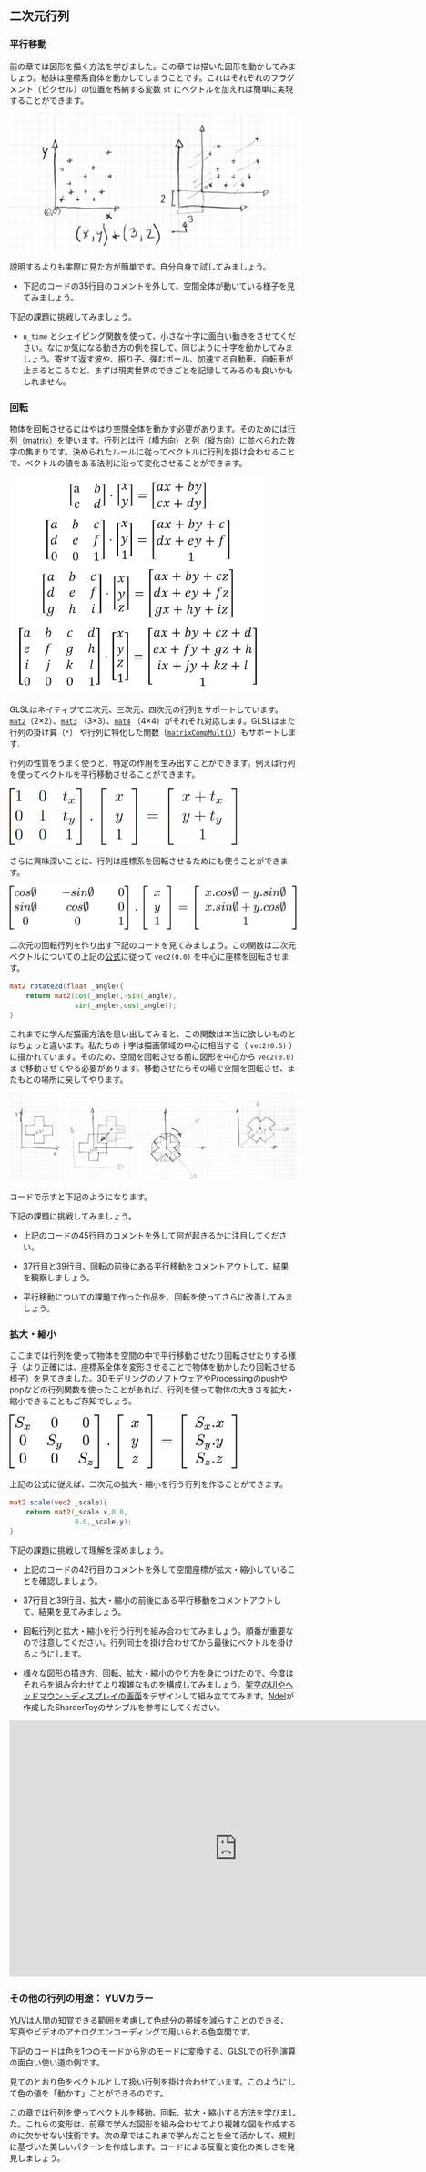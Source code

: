 ## 二次元行列

<canvas id="custom" class="canvas" data-fragment-url="matrix.frag"  width="700px" height="200px"></canvas>

### 平行移動

前の章では図形を描く方法を学びました。この章では描いた図形を動かしてみましょう。秘訣は座標系自体を動かしてしまうことです。これはそれぞれのフラグメント（ピクセル）の位置を格納する変数 ```st``` にベクトルを加えれば簡単に実現することができます。

![](translate.jpg)

説明するよりも実際に見た方が簡単です。自分自身で試してみましょう。

* 下記のコードの35行目のコメントを外して、空間全体が動いている様子を見てみましょう。

<div class="codeAndCanvas" data="cross-translate.frag"></div>

下記の課題に挑戦してみましょう。

* ```u_time``` とシェイピング関数を使って、小さな十字に面白い動きをさせてください。なにか気になる動き方の例を探して、同じように十字を動かしてみましょう。寄せて返す波や、振り子、弾むボール、加速する自動車、自転車が止まるところなど、まずは現実世界のできごとを記録してみるのも良いかもしれません。

### 回転

物体を回転させるにはやはり空間全体を動かす必要があります。そのためには[行列（matrix）](https://ja.wikipedia.org/wiki/%E8%A1%8C%E5%88%97)を使います。行列とは行（横方向）と列（縦方向）に並べられた数字の集まりです。決められたルールに従ってベクトルに行列を掛け合わせることで、ベクトルの値をある法則に沿って変化させることができます。

[![行列 - Wikipedia](matrixes.png)](https://ja.wikipedia.org/wiki/%E8%A1%8C%E5%88%97)

GLSLはネイティブで二次元、三次元、四次元の行列をサポートしています。[```mat2```](../glossary/?search=mat2)（2×2）、[```mat3```](../glossary/?search=mat3) （3×3）、[```mat4```](../glossary/?search=mat4) （4×4）がそれぞれ対応します。GLSLはまた行列の掛け算（```*```）
や行列に特化した関数（[```matrixCompMult()```](../glossary/?search=matrixCompMult)）もサポートします.

行列の性質をうまく使うと、特定の作用を生み出すことができます。例えば行列を使ってベクトルを平行移動させることができます。

![](3dtransmat.png)

さらに興味深いことに、行列は座標系を回転させるためにも使うことができます。

![](rotmat.png)

二次元の回転行列を作り出す下記のコードを見てみましょう。この関数は二次元ベクトルについての上記の[公式](https://ja.wikipedia.org/wiki/%E5%9B%9E%E8%BB%A2%E8%A1%8C%E5%88%97)に従って ```vec2(0.0)``` を中心に座標を回転させます。

```glsl
mat2 rotate2d(float _angle){
    return mat2(cos(_angle),-sin(_angle),
                sin(_angle),cos(_angle));
}
```

これまでに学んだ描画方法を思い出してみると、この関数は本当に欲しいものとはちょっと違います。私たちの十字は描画領域の中心に相当する（ ```vec2(0.5)``` ）に描かれています。そのため、空間を回転させる前に図形を中心から ```vec2(0.0)``` まで移動させてやる必要があります。移動させたらその場で空間を回転させ、またもとの場所に戻してやります。

![](rotate.jpg)

コードで示すと下記のようになります。

<div class="codeAndCanvas" data="cross-rotate.frag"></div>

下記の課題に挑戦してみましょう。

* 上記のコードの45行目のコメントを外して何が起きるかに注目してください。

* 37行目と39行目、回転の前後にある平行移動をコメントアウトして、結果を観察しましょう。

* 平行移動についての課題で作った作品を、回転を使ってさらに改善してみましょう。

### 拡大・縮小

ここまでは行列を使って物体を空間の中で平行移動させたり回転させたりする様子（より正確には、座標系全体を変形させることで物体を動かしたり回転させる様子）を見てきました。3DモデリングのソフトウェアやProcessingのpushやpopなどの行列関数を使ったことがあれば、行列を使って物体の大きさを拡大・縮小できることもご存知でしょう。

![](scale.png)

上記の公式に従えば、二次元の拡大・縮小を行う行列を作ることができます。

```glsl
mat2 scale(vec2 _scale){
    return mat2(_scale.x,0.0,
                0.0,_scale.y);
}
```
<div class="codeAndCanvas" data="cross-scale.frag"></div>

下記の課題に挑戦して理解を深めましょう。

* 上記のコードの42行目のコメントを外して空間座標が拡大・縮小していることを確認しましょう。

* 37行目と39行目、拡大・縮小の前後にある平行移動をコメントアウトして、結果を見てみましょう。

* 回転行列と拡大・縮小を行う行列を組み合わせてみましょう。順番が重要なので注意してください。行列同士を掛け合わせてから最後にベクトルを掛けるようにします。

* 様々な図形の描き方、回転、拡大・縮小のやり方を身につけたので、今度はそれらを組み合わせてより複雑なものを構成してみましょう。[架空のUIやヘッドマウントディスプレイの画面](https://www.pinterest.com/patriciogonzv/huds/)をデザインして組み立ててみます。[Ndel](https://www.shadertoy.com/user/ndel)が作成したSharderToyのサンプルを参考にしてください。


<iframe width="800" height="450" frameborder="0" src="https://www.shadertoy.com/embed/4s2SRt?gui=true&t=10&paused=true" allowfullscreen></iframe>

### その他の行列の用途： YUVカラー

[YUV](https://ja.wikipedia.org/wiki/YUV)は人間の知覚できる範囲を考慮して色成分の帯域を減らすことのできる、写真やビデオのアナログエンコーディングで用いられる色空間です。

下記のコードは色を1つのモードから別のモードに変換する、GLSLでの行列演算の面白い使い道の例です。

<div class="codeAndCanvas" data="yuv.frag"></div>

見てのとおり色をベクトルとして扱い行列を掛け合わせています。このようにして色の値を「動かす」ことができるのです。

この章では行列を使ってベクトルを移動、回転、拡大・縮小する方法を学びました。これらの変形は、前章で学んだ図形を組み合わせてより複雑な図を作成するのに欠かせない技術です。次の章ではこれまで学んだことを全て活かして、規則に基づいた美しいパターンを作成します。コードによる反復と変化の楽しさを発見しましょう。

